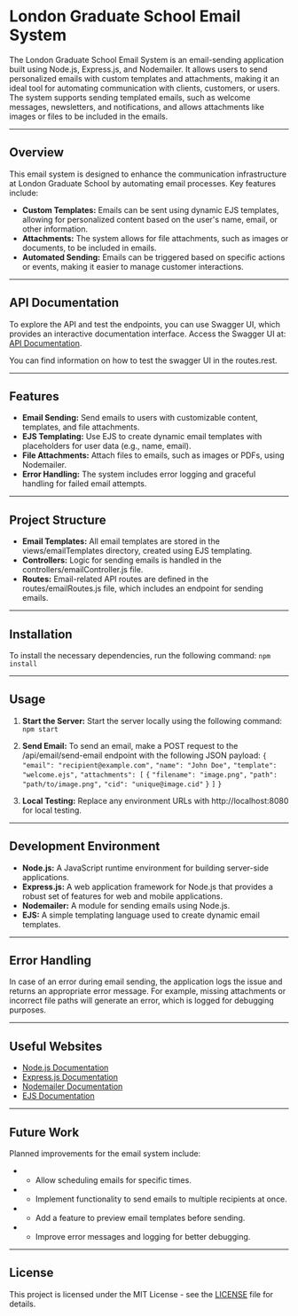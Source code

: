 #  London Graduate School Email System

The London Graduate School Email System is an email-sending application built using Node.js, Express.js, and Nodemailer. It allows users to send personalized emails with custom templates and attachments, making it an ideal tool for automating communication with clients, customers, or users. The system supports sending templated emails, such as welcome messages, newsletters, and notifications, and allows attachments like images or files to be included in the emails.

---------------------------------------------------------------------------------------------------------------------------------

## Overview

This email system is designed to enhance the communication infrastructure at London Graduate School by automating email processes. Key features include:

- **Custom Templates:** Emails can be sent using dynamic EJS templates, allowing for personalized content based on the user's name, email, or other information.
- **Attachments:** The system allows for file attachments, such as images or documents, to be included in emails.
- **Automated Sending:** Emails can be triggered based on specific actions or events, making it easier to manage customer interactions.

---------------------------------------------------------------------------------------------------------------------------------

## API Documentation
To explore the API and test the endpoints, you can use Swagger UI, which provides an interactive documentation interface. Access the Swagger UI at:
[API Documentation](https://send-email-517z.onrender.com/send-invitation-email/api-docs). 

You can find information on how to test the  swagger UI in the routes.rest.

---------------------------------------------------------------------------------------------------------------------------------

## Features

- **Email Sending:** Send emails to users with customizable content, templates, and file attachments.
- **EJS Templating:** Use EJS to create dynamic email templates with placeholders for user data (e.g., name, email).
- **File Attachments:** Attach files to emails, such as images or PDFs, using Nodemailer.
- **Error Handling:** The system includes error logging and graceful handling for failed email attempts.

---------------------------------------------------------------------------------------------------------------------------------

## Project Structure
- **Email Templates:** All email templates are stored in the views/emailTemplates directory, created using EJS templating.
- **Controllers:** Logic for sending emails is handled in the controllers/emailController.js file.
- **Routes:** Email-related API routes are defined in the routes/emailRoutes.js file, which includes an endpoint for sending emails.

---------------------------------------------------------------------------------------------------------------------------------

## Installation
To install the necessary dependencies, run the following command:
`npm install`

---------------------------------------------------------------------------------------------------------------------------------

## Usage
1. **Start the Server:** Start the server locally using the following command:
`npm start`

2. **Send Email:** To send an email, make a POST request to the /api/email/send-email endpoint with the following JSON payload:
`{`
  `"email": "recipient@example.com",`
  `"name": "John Doe",`
  `"template": "welcome.ejs",`
  `"attachments": [`
    `{`
      `"filename": "image.png",`
      `"path": "path/to/image.png",`
      `"cid": "unique@image.cid"`
    `}`
  `]`
`}`
3. **Local Testing:** Replace any environment URLs with http://localhost:8080 for local testing.


---------------------------------------------------------------------------------------------------------------------------------

## Development Environment

- **Node.js:** A JavaScript runtime environment for building server-side applications.
- **Express.js:** A web application framework for Node.js that provides a robust set of features for web and mobile applications.
- **Nodemailer:** A module for sending emails using Node.js.
- **EJS:** A simple templating language used to create dynamic email templates.


---------------------------------------------------------------------------------------------------------------------------------

## Error Handling
In case of an error during email sending, the application logs the issue and returns an appropriate error message. For example, missing attachments or incorrect file paths will generate an error, which is logged for debugging purposes.

---------------------------------------------------------------------------------------------------------------------------------

## Useful Websites

- [Node.js Documentation](https://nodejs.org/en/docs/)
- [Express.js Documentation](https://expressjs.com/)
- [Nodemailer Documentation](https://nodemailer.com/)
- [EJS Documentation](https://ejs.co/)

---------------------------------------------------------------------------------------------------------------------------------

## Future Work

Planned improvements for the email system include:

- * Allow scheduling emails for specific times.
- * Implement functionality to send emails to multiple recipients at once.
- * Add a feature to preview email templates before sending.
- * Improve error messages and logging for better debugging.

---------------------------------------------------------------------------------------------------------------------------------

## License

This project is licensed under the MIT License - see the [LICENSE](/docs/LICENSE) file for details.
